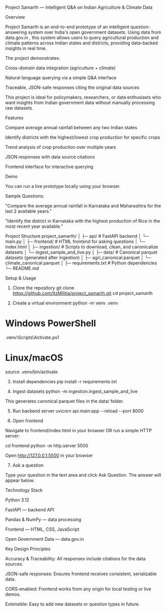 Project Samarth — Intelligent Q&A on Indian Agriculture & Climate Data

Overview

Project Samarth is an end-to-end prototype of an intelligent question-answering system over India's open government datasets. Using data from data.gov.in
, this system allows users to query agricultural production and climate patterns across Indian states and districts, providing data-backed insights in real time.

The project demonstrates:

Cross-domain data integration (agriculture + climate)

Natural language querying via a simple Q&A interface

Traceable, JSON-safe responses citing the original data sources

This project is ideal for policymakers, researchers, or data enthusiasts who want insights from Indian government data without manually processing raw datasets.

Features

Compare average annual rainfall between any two Indian states

Identify districts with the highest/lowest crop production for specific crops

Trend analysis of crop production over multiple years

JSON responses with data source citations

Frontend interface for interactive querying

Demo

You can run a live prototype locally using your browser.

Sample Questions:

"Compare the average annual rainfall in Karnataka and Maharashtra for the last 2 available years."

"Identify the district in Karnataka with the highest production of Rice in the most recent year available."

Project Structure
project_samarth/
│
├─ api/                  # FastAPI backend
│   └─ main.py
│
├─ frontend/             # HTML frontend for asking questions
│   └─ index.html
│
├─ ingestion/            # Scripts to download, clean, and canonicalize datasets
│   └─ ingest_sample_and_live.py
│
├─ data/                 # Canonical parquet datasets (generated after ingestion)
│   ├─ agri_canonical.parquet
│   └─ climate_canonical.parquet
│
├─ requirements.txt      # Python dependencies
└─ README.md

Setup & Usage
1. Clone the repository
git clone https://github.com/ItzMilitia/project_samarth.git
cd project_samarth

2. Create a virtual environment
python -m venv .venv
# Windows PowerShell
.venv\Scripts\Activate.ps1
# Linux/macOS
source .venv/bin/activate

3. Install dependencies
pip install -r requirements.txt

4. Ingest datasets
python -m ingestion.ingest_sample_and_live


This generates canonical parquet files in the data/ folder.

5. Run backend server
uvicorn api.main:app --reload --port 8000

6. Open frontend

Navigate to frontend/index.html in your browser OR run a simple HTTP server:

cd frontend
python -m http.server 5500


Open http://127.0.0.1:5500 in your browser

7. Ask a question

Type your question in the text area and click Ask Question. The answer will appear below.

Technology Stack

Python 3.12

FastAPI — backend API

Pandas & NumPy — data processing

Frontend — HTML, CSS, JavaScript

Open Government Data — data.gov.in

Key Design Principles

Accuracy & Traceability: All responses include citations for the data sources.

JSON-safe responses: Ensures frontend receives consistent, serializable data.

CORS-enabled: Frontend works from any origin for local testing or live demos.

Extensible: Easy to add new datasets or question types in future.
